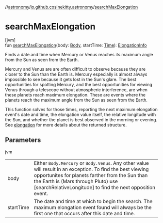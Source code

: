 //[astronomy](../../index.md)/[io.github.cosinekitty.astronomy](index.md)/[searchMaxElongation](search-max-elongation.md)

# searchMaxElongation

[jvm]\
fun [searchMaxElongation](search-max-elongation.md)(body: [Body](-body/index.md), startTime: [Time](-time/index.md)): [ElongationInfo](-elongation-info/index.md)

Finds a date and time when Mercury or Venus reaches its maximum angle from the Sun as seen from the Earth.

Mercury and Venus are are often difficult to observe because they are closer to the Sun than the Earth is. Mercury especially is almost always impossible to see because it gets lost in the Sun's glare. The best opportunities for spotting Mercury, and the best opportunities for viewing Venus through a telescope without atmospheric interference, are when these planets reach maximum elongation. These are events where the planets reach the maximum angle from the Sun as seen from the Earth.

This function solves for those times, reporting the next maximum elongation event's date and time, the elongation value itself, the relative longitude with the Sun, and whether the planet is best observed in the morning or evening. See [elongation](elongation.md) for more details about the returned structure.

## Parameters

jvm

| | |
|---|---|
| body | Either `Body.Mercury` or `Body.Venus`. Any other value will result in an exception.     To find the best viewing opportunites for planets farther from the Sun than the Earth is (Mars through Pluto)     use [searchRelativeLongitude] to find the next opposition event. |
| startTime | The date and time at which to begin the search. The maximum elongation event found will always     be the first one that occurs after this date and time. |
